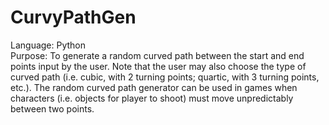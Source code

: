 # CurvyPathGen
Language: Python  
Purpose: To generate a random curved path between the start and end points input by the user. Note that the user may also choose the type of curved path (i.e. cubic, with 2 turning points; quartic, with 3 turning points, etc.). The random curved path generator can be used in games when characters (i.e. objects for player to shoot) must move unpredictably between two points.  

